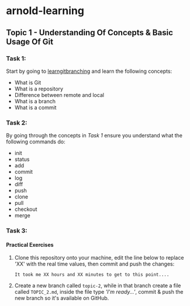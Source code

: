 # arnold-learning

## Topic 1 - Understanding Of Concepts & Basic Usage Of Git

### Task 1:
Start by going to [learngitbranching](https://learngitbranching.js.org/) and learn the following concepts:
* What is Git
* What is a repository
* Difference between remote and local
* What is a branch
* What is a commit

### Task 2:
By going through the concepts in _Task 1_ ensure you understand what the following commands do:
* init
* status
* add
* commit
* log
* diff
* push
* clone
* pull
* checkout
* merge

### Task 3:
#### Practical Exercises
1. Clone this repository onto your machine, edit the line below to replace 'XX' with the real time values, then commit and push the changes:
    ```
    It took me XX hours and XX minutes to get to this point....
    ```
2. Create a new branch called `topic-2`, while in that branch create a file called `TOPIC_2.md`, inside the file type _'I'm ready...'_, commit & push the new branch so it's available on GitHub.